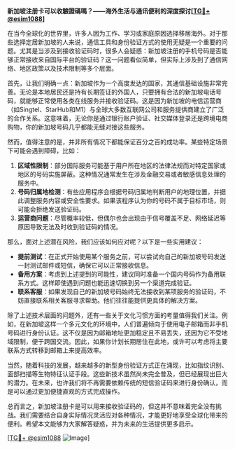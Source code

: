 **新加坡注册卡可以收驗證碼嗎？——海外生活与通讯便利的深度探讨[[TG💪+ @esim1088](https://t.me/s/esim1088)]**

在当今全球化的世界里，许多人因为工作、学习或家庭原因选择移居海外。对于那些选择定居新加坡的人来说，通信工具和身份验证方式的使用无疑是一个重要的问题。尤其是当涉及到接收验证码时，很多人会疑惑：新加坡注册的手机号码是否能够正常接收来自国际平台的验证码？这一问题看似简单，但实际上涉及到了通信网络、地区政策以及技术限制等多个层面。

首先，让我们明确一点：新加坡作为一个高度发达的国家，其通信基础设施非常完善。无论是本地居民还是持有长期签证的外国人，只要拥有合法的新加坡电话号码，就能够正常使用各类在线服务并接收验证码。这是因为新加坡的电信运营商（如Singtel、StarHub和M1）与全球大多数互联网公司和服务提供商建立了广泛的合作关系。这意味着，无论你是通过银行账户验证、社交媒体登录还是跨境电商购物，你的新加坡号码几乎都能无缝对接这些服务。

然而，值得注意的是，并非所有情况下都能保证百分之百的成功率。某些特定场景下可能会遇到障碍，比如：

1. **区域性限制**：部分国际服务可能基于用户所在地区的法律法规而对特定国家或地区的号码实施屏蔽。这种情况通常发生在涉及金融交易或者敏感信息处理的服务中。
2. **号码归属地检测**：有些应用程序会根据号码归属地判断用户的地理位置，并据此调整服务内容或安全性要求。如果该程序认为你的号码不属于目标市场，则可能会拒绝发送验证码。
3. **运营商问题**：尽管概率较低，但偶尔也会出现由于信号覆盖不足、网络延迟等原因导致无法及时收到验证码的情况。

那么，面对上述潜在风险，我们应该如何应对呢？以下是一些实用建议：

- **提前测试**：在正式开始使用某个服务之前，可以尝试向自己的新加坡号码发送一封测试邮件或短信，确保它可以正常接收信息。
- **备用方案**：考虑到上述提到的可能性，建议同时准备一个国内号码作为备用联系方式。这样即使遇到问题也能迅速切换到另一个渠道完成验证。
- **联系客服**：如果发现自己的新加坡号码始终无法接收到某项服务的验证码，不妨直接联系相关客服寻求帮助。他们往往能提供更具体的解决方案。

除了上述技术层面的问题外，还有一些关于文化习惯方面的考量值得我们关注。例如，在新加坡这样一个多元文化的环境中，人们普遍倾向于使用电子邮箱而非手机号码进行身份认证。这不仅是因为邮箱地址更加稳定且不易丢失，还因为它不受地域限制，便于跨国交流。因此，如果你计划长期居住在此地，或许可以考虑将主要联系方式转移到邮箱上来提高效率。

当然，随着科技的发展，越来越多的新型身份验证方式正在涌现，比如指纹识别、面部扫描等生物特征认证手段。这些新技术虽然尚未完全普及，但已经展现出巨大的潜力。在未来，也许我们将不再需要依赖传统的短信验证码来进行身份确认，而是可以通过更加便捷直观的方式完成操作。

总而言之，新加坡注册卡是可以用来接收验证码的，但这并不意味着完全没有挑战。我们需要结合自身实际情况灵活应对各种情况，才能更好地享受全球化带来的便利。希望本文能够为大家解答疑惑，并为未来的生活提供更多启示。

[[TG💪+ @esim1088](https://t.me/s/esim1088) ![Image](https://i.postimg.cc/4NQfJmqS/Snipaste-2025-05-13-00-14-12.png)]